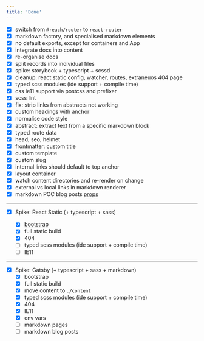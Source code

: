 ```yaml
---
title: 'Done'
---
```


- [x] switch from `@reach/router` to `react-router`
- [x] markdown factory, and specialised markdown elements
- [x] no default exports, except for containers and App
- [x] integrate docs into content
- [x] re-organise docs
- [x] split records into individual files
- [x] spike: storybook + typescript + scssd
- [x] cleanup: react static config, watcher, routes, extraneuos 404 page
- [x] typed scss modules (ide support + compile time)
- [x] css ie11 support via postcss and prefixer
- [x] scss lint
- [x] fix: strip links from abstracts not working
- [x] custom headings with anchor
- [x] normalise code style
- [x] abstract: extract text from a specific markdown block
- [x] typed route data
- [x] head, seo, helmet
- [x] frontmatter: custom title
- [x] custom template
- [x] custom slug
- [x] internal links should default to top anchor
- [x] layout container
- [x] watch content directories and re-render on change
- [x] external vs local links in markdown renderer
- [x] markdown POC blog posts [props](https://github.com/s-thom/website/blob/develop/src/components/MdRenderer/index.tsx)

---

- [x] Spike: React Static (+ typescript + sass)

  - [x] [bootstrap](https://medium.com/@thetrevorharmon/how-to-make-a-super-fast-static-site-with-gatsby-typescript-and-sass-3742c00d4524)
  - [x] full static build
  - [x] 404
  - [ ] typed scss modules (ide support + compile time)
  - [ ] IE11

---

- [x] Spike: Gatsby (+ typescript + sass + markdown)
  - [x] bootstrap
  - [x] full static build
  - [x] move content to `./content`
  - [x] typed scss modules (ide support + compile time)
  - [x] 404
  - [x] IE11
  - [x] env vars
  - [ ] markdown pages
  - [ ] markdown blog posts

